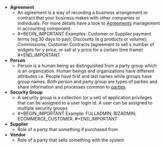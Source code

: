 - **Agreement**
	- An agreement is a way of recording a business arrangement or contract that your business makes with other companies or individuals. For more details have a look to [Agreements](https://nightlies.apache.org/ofbiz/trunk/ofbiz/html5/user-manual.html#_agreements) management in accounting component.
	- #+BEGIN_IMPORTANT
	  Examples: Customer or Supplier payment terms (eg.30 days to pay); Discounts (e.g products or volume); Commissions; Customer Contracts (agreement to sell x number of widgets for y price, or sell at y price for a certain time frame)
	  #+END_IMPORTANT
- **Person**
	- Person is a human being as distinguished from a party group which is an organization. Human beings and organizations have different attributes i.e. People have first and last names while groups have group names. Both person and party group are types of parties and share information and processes common to [parties](https://nightlies.apache.org/ofbiz/trunk/ofbiz/html5/user-manual.html#PARTY).
- **Security Group**
	- A security group is a collection (or a set) of application privileges that can be assigned to a user login id. A user can be assigned to multiple security groups
	- #+BEGIN_IMPORTANT
	  Example: FULLADMIN; BIZADMIN; ECOMMERCE_CUSTOMER.
	  #+END_IMPORTANT
- **Supplier**
	- Role of a party that something if purchased from
- **Vendor**
	- Role of a party that sells something with the system